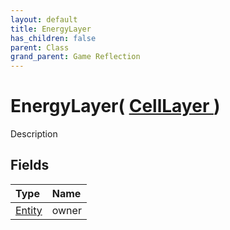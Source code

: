```yaml
---
layout: default
title: EnergyLayer
has_children: false
parent: Class
grand_parent: Game Reflection
---
```

# EnergyLayer( [ CellLayer ](/docs/game-reflection/classes/cell_layer) )
Description 

## Fields

| Type | Name |
|:-------------|:--------------|
| [Entity](/docs/game-reflection/classes/entity) | owner |

